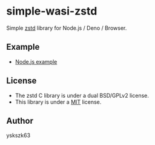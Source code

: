 # simple-wasi-zstd

Simple [zstd](https://github.com/facebook/zstd) library for Node.js / Deno / Browser.

## Example

- [Node.js example](examples/node.mjs)

## License

- The zstd C library is under a dual BSD/GPLv2 license.
- This library is under a [MIT](LICENSE) license.

## Author

yskszk63
